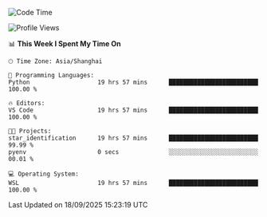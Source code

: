 <!--START_SECTION:waka-->
![Code Time](http://img.shields.io/badge/Code%20Time-3%2C124%20hrs%2026%20mins-blue)

![Profile Views](http://img.shields.io/badge/Profile%20Views-42-blue)

📊 **This Week I Spent My Time On** 

```text
🕑︎ Time Zone: Asia/Shanghai

💬 Programming Languages: 
Python                   19 hrs 57 mins      █████████████████████████   100.00 % 

🔥 Editors: 
VS Code                  19 hrs 57 mins      █████████████████████████   100.00 % 

🐱‍💻 Projects: 
star_identification      19 hrs 57 mins      █████████████████████████   99.99 % 
pyenv                    0 secs              ░░░░░░░░░░░░░░░░░░░░░░░░░   00.01 % 

💻 Operating System: 
WSL                      19 hrs 57 mins      █████████████████████████   100.00 % 
```


 Last Updated on 18/09/2025 15:23:19 UTC
<!--END_SECTION:waka-->